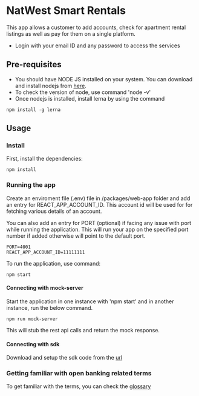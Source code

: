 NatWest Smart Rentals
=====================

This app allows a customer to add accounts, check for apartment rental listings as well as pay for them on a single platform.

* Login with your email ID and any password to access the services

Pre-requisites
--------------

* You should have NODE JS installed on your system. You can download and install nodejs from [here](https://nodejs.org/en/download/).
* To check the version of node, use command 'node -v'
* Once nodejs is installed, install lerna by using the command

``` nowrap
npm install -g lerna
```

Usage
-----

### Install

First, install the dependencies:

``` nowrap
npm install
```

### Running the app

Create an enviroment file (.env) file in /packages/web-app folder and add an entry for REACT_APP_ACCOUNT_ID. This account id will be used for for fetching various details of an account.

You can also add an entry for PORT (optional) if facing any issue with port while running the application. This will run your app on the specified port number if added otherwise will point to the default port. 

``` nowrap
PORT=4001
REACT_APP_ACCOUNT_ID=11111111
```
To run the application, use command:

``` nowrap
npm start
```

#### Connecting with mock-server

Start the application in one instance with 'npm start' and in another instance, run the below command.

``` nowrap
npm run mock-server
```

This will stub the rest api calls and return the mock response.

#### Connecting with sdk

Download and setup the sdk code from the [url](https://github.com/HashApithon/openbanking-java-sdk)

### Getting familiar with open banking related terms

To get familiar with the terms, you can check the [glossary](https://bankofapis.com/glossary)
